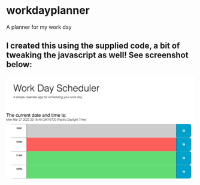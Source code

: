 # workdayplanner

A planner for my work day

## I created this using the supplied code, a bit of tweaking the javascript as well! See screenshot below:

![Screenshot of work](assets/images/screenshot1.jpeg)
